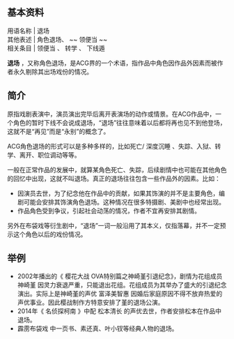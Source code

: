 **基本资料**  
---  
用语名称  |  退场   
其他表述  |  角色退场、 ~~ 领便当  ~~  
相关条目  |  领便当  、  转学  、  下线遁   
  
**退场** ，又称角色退场，是ACG界的一个术语，指作品中角色因作品外因素而被作者永久剔除其出场戏份的情况。

##  简介

原指戏剧表演中，演员演出完毕后离开表演场的动作或情景。在ACG作品中，一个角色的暂时下线不会说成退场，“退场”往往意味着以后都将再也见不到他登场，这就不是“再见”而是“永别”的概念了。

ACG角色退场的形式可以是多种多样的，比如死亡/  深度沉睡  、失踪、入狱、转学、离开、职位调动等等。

一般在正常作品的发展中，就算某角色死亡、失踪，后续剧情中也可能在其他角色的回忆中出现，这就不叫退场。真正的退场往往包含一些作品外的因素。比如：

  * 因演员去世，为了纪念他在作品中的贡献，如果其饰演的并不是主要角色，编剧可能会安排其饰演角色退场。这种情况在很多特摄剧、美剧中也经常出现。 
  * 作品角色受到争议，引起社会动荡的情况，作者不宜再安排其剧情。 

另外在布袋戏等衍生剧中，“退场”一词一般沿用了其本义，仅指落幕，并不一定预示这个角色以后的戏份情况。

##  举例

  * 2002年播出的《  樱花大战  OVA特别篇之神崎堇引退纪念》，剧情为花组成员  神崎堇  因灵力衰退严重，只能退出花组。花组成员为其举办了盛大的引退纪念演出。实际上是神崎堇的声优  富泽美智惠  因婚后家庭原因不得不放弃热爱的声优事业。因此樱战制作方特意安排了堇的退场公演。 
  * 2014年《  名侦探柯南  》中配  松本清长  的声优去世，作者安排松本在作品中退场。 
  * 霹雳布袋戏  中一页书、素还真、叶小钗等经典人物的退场。 
